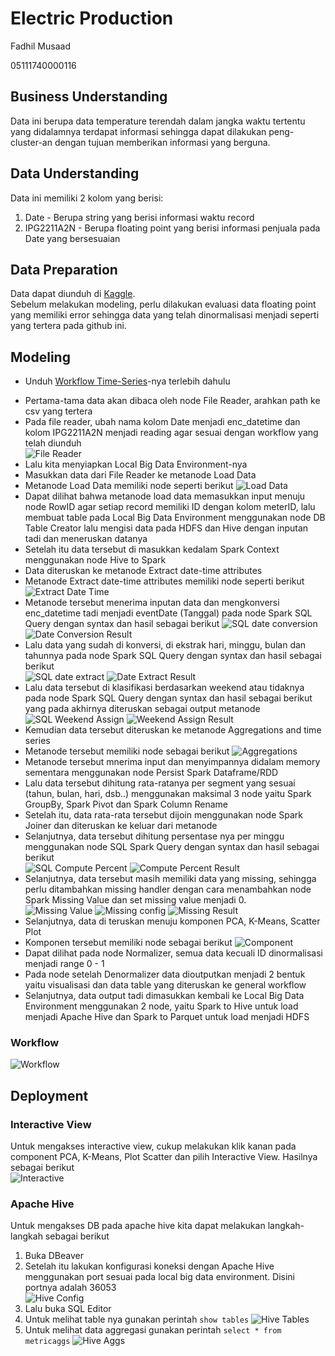 # Electric Production

Fadhil Musaad

05111740000116

## Business Understanding

Data ini berupa data temperature terendah dalam jangka waktu tertentu yang didalamnya terdapat informasi sehingga dapat dilakukan peng-cluster-an dengan tujuan memberikan informasi yang berguna.

## Data Understanding

Data ini memiliki 2 kolom yang berisi:
1. Date - Berupa string yang berisi informasi waktu record
2. IPG2211A2N - Berupa floating point yang berisi informasi penjuala pada Date yang bersesuaian 

## Data Preparation

Data dapat diunduh di [Kaggle](https://www.kaggle.com/shenba/time-series-datasets).<br/>
Sebelum melakukan modeling, perlu dilakukan evaluasi data floating point yang memiliki error sehingga data yang telah dinormalisasi menjadi seperti yang tertera pada github ini.

## Modeling

- Unduh [Workflow Time-Series](https://hub.knime.com/knime/spaces/Examples/latest/10_Big_Data/02_Spark_Executor/09_Big_Data_Irish_Meter_on_Spark_only)-nya terlebih dahulu

* Pertama-tama data akan dibaca oleh node File Reader, arahkan path ke csv yang tertera
* Pada file reader, ubah nama kolom Date menjadi enc_datetime dan kolom IPG2211A2N menjadi reading agar sesuai dengan workflow yang telah diunduh<br/>
![File Reader](img/filereader.png)
* Lalu kita menyiapkan Local Big Data Environment-nya
* Masukkan data dari File Reader ke metanode Load Data
* Metanode Load Data memiliki node seperti berikut
![Load Data](img/loaddata.png)
* Dapat dilihat bahwa metanode load data memasukkan input menuju node RowID agar setiap record memiliki ID dengan kolom meterID, lalu membuat table pada Local Big Data Environment menggunakan node DB Table Creator lalu mengisi data pada HDFS dan Hive dengan inputan tadi dan meneruskan datanya
* Setelah itu data tersebut di masukkan kedalam Spark Context menggunakan node Hive to Spark
* Data diteruskan ke metanode Extract date-time attributes
* Metanode Extract date-time attributes memiliki node seperti berikut
![Extract Date Time](img/extractdatetime.png)
* Metanode tersebut menerima inputan data dan mengkonversi enc_datetime tadi menjadi eventDate (Tanggal) pada node Spark SQL Query dengan syntax dan hasil sebagai berikut
![SQL date conversion](img/sqldateconversion.png)
![Date Conversion Result](img/dateconversionresult.png)
* Lalu data yang sudah di konversi, di ekstrak hari, minggu, bulan dan tahunnya pada node Spark SQL Query dengan syntax dan hasil sebagai berikut<br/>
![SQL date extract](img/sqldateextract.png)
![Date Extract Result](img/dateextractresult.png)
* Lalu data tersebut di klasifikasi berdasarkan weekend atau tidaknya pada node Spark SQL Query dengan syntax dan hasil sebagai berikut yang pada akhirnya diteruskan sebagai output metanode<br/>
![SQL Weekend Assign](img/sqlassignweekend.png)
![Weekend Assign Result](img/assignweekendresult.png)
* Kemudian data tersebut diteruskan ke metanode Aggregations and time series 
* Metanode tersebut memiliki node sebagai berikut
![Aggregations](img/aggregation.png)
* Metanode tersebut mnerima input dan menyimpannya didalam memory sementara menggunakan node Persist Spark Dataframe/RDD
* Lalu data tersebut dihitung rata-ratanya per segment yang sesuai (tahun, bulan, hari, dsb..) menggunakan maksimal 3 node yaitu Spark GroupBy, Spark Pivot dan Spark Column Rename 
* Setelah itu, data rata-rata tersebut dijoin menggunakan node Spark Joiner dan diteruskan ke keluar dari metanode
* Selanjutnya, data tersebut dihitung persentase nya per minggu  menggunakan node SQL Spark Query dengan syntax dan hasil sebagai berikut<br/>
![SQL Compute Percent](img/sqlcomputepct.png)
![Compute Percent Result](img/computepctresult.png)
* Selanjutnya, data tersebut masih memiliki data yang missing, sehingga perlu ditambahkan missing handler dengan cara menambahkan node Spark Missing Value dan set missing value menjadi 0.<br/>
![Missing Value](img/missingvalue.png)
![Missing config](img/missingconfig.png)
![Missing Result](img/missingresult.png)
* Selanjutnya, data di teruskan menuju komponen PCA, K-Means, Scatter Plot
* Komponen tersebut memiliki node sebagai berikut
![Component](img/pcakmeans.png)
* Dapat dilihat pada node Normalizer, semua data kecuali ID dinormalisasi menjadi range 0 - 1
* Pada node setelah Denormalizer data dioutputkan menjadi 2 bentuk yaitu visualisasi dan data table yang diteruskan ke general workflow
* Selanjutnya, data output tadi dimasukkan kembali ke Local Big Data Environment menggunakan 2 node, yaitu Spark to Hive untuk load menjadi Apache Hive dan Spark to Parquet untuk load menjadi HDFS

### Workflow
![Workflow](img/workflow.png)

## Deployment
### Interactive View
Untuk mengakses interactive view, cukup melakukan klik kanan pada component PCA, K-Means, Plot Scatter dan pilih Interactive View. Hasilnya sebagai berikut<br/>
![Interactive](img/interactive.png)

### Apache Hive
Untuk mengakses DB pada apache hive kita dapat melakukan langkah-langkah sebagai berikut
1. Buka DBeaver
2. Setelah itu lakukan konfigurasi koneksi dengan Apache Hive menggunakan port sesuai pada local big data environment. Disini portnya adalah 36053<br/>
![Hive Config](img/hiveconfig.png)
3. Lalu buka SQL Editor
4. Untuk melihat table nya gunakan perintah `show tables`
![Hive Tables](img/hivetables.png)
5. Untuk melihat data aggregasi gunakan perintah `select * from metricaggs`
![Hive Aggs](img/metricaggs.png)
